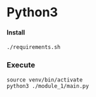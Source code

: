 # Python3

#### Install
```
./requirements.sh
```

### Execute
```
source venv/bin/activate
python3 ./module_1/main.py
```